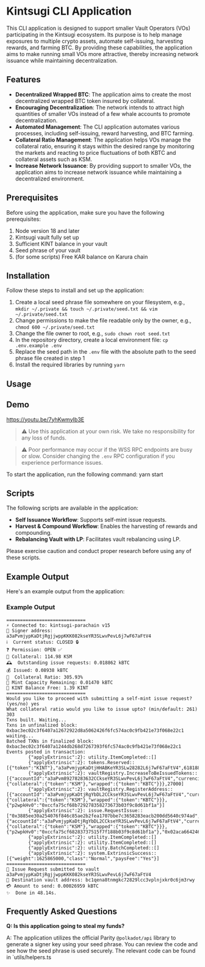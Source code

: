 # Kintsugi CLI Application

This CLI application is designed to support smaller Vault Operators (VOs) participating in the Kintsugi ecosystem. Its purpose is to help manage exposures to multiple crypto assets, automate self-issuing, harvesting rewards, and farming BTC. By providing these capabilities, the application aims to make running small VOs more attractive, thereby increasing network issuance while maintaining decentralization.

## Features

- **Decentralized Wrapped BTC**: The application aims to create the most decentralized wrapped BTC token insured by collateral.
- **Encouraging Decentralization**: The network intends to attract high quantities of smaller VOs instead of a few whale accounts to promote decentralization.
- **Automated Management**: The CLI application automates various processes, including self-issuing, reward harvesting, and BTC farming.
- **Collateral Ratio Management**: The application helps VOs manage the collateral ratio, ensuring it stays within the desired range by monitoring the markets and reacting to price fluctuations of both KBTC and collateral assets such as KSM.
- **Increase Network Issuance**: By providing support to smaller VOs, the application aims to increase network issuance while maintaining a decentralized environment.

## Prerequisites

Before using the application, make sure you have the following prerequisites:

1. Node version 18 and later
2. Kintsugi vault fully set up
3. Sufficient KINT balance in your vault
4. Seed phrase of your vault
5. (for some scripts) Free KAR balance on Karura chain

## Installation

Follow these steps to install and set up the application:

1. Create a local seed phrase file somewhere on your filesystem, e.g., `mkdir ~/.private && touch ~/.private/seed.txt && vim ~/.private/seed.txt`
2. Change permissions to make the file readable only by the owner, e.g., `chmod 600 ~/.private/seed.txt`
3. Change the file owner to root, e.g., `sudo chown root seed.txt`
4. In the repository directory, create a local environment file: `cp .env.example .env`
5. Replace the seed path in the `.env` file with the absolute path to the seed phrase file created in step 1
6. Install the required libraries by running `yarn`

## Usage

## Demo
https://youtu.be/7yhKwmyIb3E

> :warning: Use this application at your own risk. We take no responsibility for any loss of funds.

> :warning: Poor performance may occur if the WSS RPC endpoints are busy or slow. Consider changing the `.env` RPC configuration if you experience performance issues.

To start the application, run the following command:
yarn start


## Scripts

The following scripts are available in the application:

- **Self Issuance Workflow**: Supports self-mint issue requests.
- **Harvest & Compound Workflow**: Enables the harvesting of rewards and compounding.
- **Rebalancing Vault with LP**: Facilitates vault rebalancing using LP.

Please exercise caution and conduct proper research before using any of these scripts.

## Example Output

Here's an example output from the application:

### Example Output
```
=============================
⚡️ Connected to: kintsugi-parachain v15
🔑 Signer address: a3aPvmjypKaDtjRgjjwppKKK082kseYR3SLwvPevL6j7wF67aFtV4
ℹ️  Current status: CLOSED 🔒
❓ Permission: OPEN ✅
🐤 Collateral: 114.98 KSM
🕰  Outstanding issue requests: 0.018862 kBTC
💰 Issued: 0.08938 kBTC
🤌  Collateral Ratio: 305.93%
🌱 Mint Capacity Remaining: 0.01470 kBTC
💸 KINT Balance Free: 1.39 KINT
=============================
Would you like to proceed with submitting a self-mint issue request? (yes/no) yes
What collateral ratio would you like to issue upto? (min/default: 261) 303
Txns built. Waiting...
Txns in unfinalized block: 0xbac3ec02c3f6407a12672922d8a5062426f6fc574ac0c9fb421e73f068e22c1 waiting...
Batched TXNs in finalized block: 0xbac3ec02c3f6407a1244db268d7267393f6fc574ac0c9fb421e73f068e22c1
Events posted in transaction:
        {"applyExtrinsic":2}: utility.ItemCompleted::[]
        {"applyExtrinsic":2}: tokens.Reserved::[{"token":"KINT"},"a3aPvmjypKaDtjHHABKeYR3SLw28282L6j7wF67aFtV4",61818848]
        {"applyExtrinsic":2}: vaultRegistry.IncreaseToBeIssuedTokens::[{"accountId":"a3aPvm89278283632CCkseYR3SLwvPevL6j7wF67aFtV4","currencies":{"collateral":{"token":"KSM"},"wrapped":{"token":"KBTC"}}},27000]
        {"applyExtrinsic":2}: vaultRegistry.RegisterAddress::[{"accountId":"a3aPvmjypKaDtjRgYbDL2CCkseYR3SLwvPevL6j7wF67aFtV4","currencies":{"collateral":{"token":"KSM"},"wrapped":{"token":"KBTC"}}},{"p2wpkHv0":"0xccfa75cf68b729278358273673b03f9c8d61bf1a"}]
        {"applyExtrinsic":2}: issue.RequestIssue::["0x3885ee30a254076f846c85ae2b2fea1707bbe7c3658283eacb200dd5640c974ad","a3aPvmjypKaDtjRgYbDL2CCkseYR3SLwvPevL6j7wF67aFtV4",26959,41,61818848,{"accountId":"a3aPvmjypKaDtjRgYbDL2CCkseYR3SLwvPevL6j7wF67aFtV4","currencies":{"collateral":{"token":"KSM"},"wrapped":{"token":"KBTC"}}},{"p2wpkHv0":"0xccfa75cf68283737515f7f188b03f9c8d61bf1a"},"0x02aca66424646b34d160257929382951b4cfcaed45fe19549c11256a15fa58839b"]
        {"applyExtrinsic":2}: utility.ItemCompleted::[]
        {"applyExtrinsic":2}: utility.ItemCompleted::[]
        {"applyExtrinsic":2}: utility.BatchCompleted::[]
        {"applyExtrinsic":2}: system.ExtrinsicSuccess::[{"weight":1625865000,"class":"Normal","paysFee":"Yes"}]
=============================
🔏 Issue Request submitted to vault a3aPvmjypKaDtjRgjjwppKKK082kseYR3SLwvPevL6j7wF67aFtV4
🔏 Destination vault address: bc1qena8tnmgkc72829lcc3vplnjxkr0c6jm3rwy
💳 Amount to send: 0.00026959 kBTC
✨  Done in 48.14s.
```

## Frequently Asked Questions

**Q: Is this application going to steal my funds?**

A: The application utilizes the official Parity `@polkadot/api` library to generate a signer key using your seed phrase. You can review the code and see how the seed phrase is used securely. The relevant code can be found in `utils/helpers.ts


